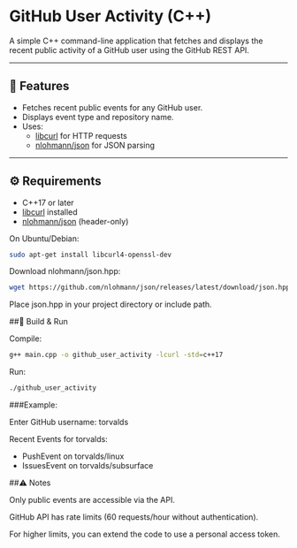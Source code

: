 # GitHub User Activity (C++)

A simple C++ command-line application that fetches and displays the recent public activity of a GitHub user using the GitHub REST API.

---

## 📌 Features
- Fetches recent public events for any GitHub user.
- Displays event type and repository name.
- Uses:
  - [libcurl](https://curl.se/libcurl/) for HTTP requests
  - [nlohmann/json](https://github.com/nlohmann/json) for JSON parsing

---

## ⚙️ Requirements
- C++17 or later
- [libcurl](https://curl.se/libcurl/) installed
- [nlohmann/json](https://github.com/nlohmann/json) (header-only)

On Ubuntu/Debian:
```bash
sudo apt-get install libcurl4-openssl-dev
```

Download nlohmann/json.hpp:
```bash
wget https://github.com/nlohmann/json/releases/latest/download/json.hpp -O json.hpp
```
Place json.hpp in your project directory or include path.

##🚀 Build & Run

Compile:
```bash
g++ main.cpp -o github_user_activity -lcurl -std=c++17
```

Run:
```bash
./github_user_activity
```

###Example:

Enter GitHub username: torvalds

Recent Events for torvalds:
- PushEvent on torvalds/linux
- IssuesEvent on torvalds/subsurface

##⚠️ Notes

Only public events are accessible via the API.

GitHub API has rate limits (60 requests/hour without authentication).

For higher limits, you can extend the code to use a personal access token.

